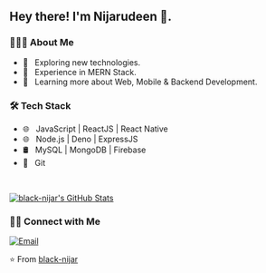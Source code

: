 <h2> Hey there! I'm Nijarudeen 👋.</h2>

<h3> 👨🏻‍💻 About Me </h3>

- 🤔 &nbsp; Exploring new technologies.
- 💪 &nbsp; Experience in MERN Stack.
- 🌱 &nbsp; Learning more about Web, Mobile & Backend Development.


<h3>🛠 Tech Stack</h3>

- 🌐 &nbsp; JavaScript | ReactJS | React Native 
- 🌐 &nbsp; Node.js | Deno | ExpressJS
- 🛢 &nbsp; MySQL | MongoDB | Firebase
- 🔧 &nbsp; Git  

<br/>

[![black-nijar's GitHub Stats](https://github-readme-stats.vercel.app/api?username=black-nijar&show_icons=true)](https://github.com/black-nijar)

<h3> 🤝🏻 Connect with Me </h3>

<p align="left">
<a href="mailto:nijarr2020@gmail.com"><img alt="Email" src="https://img.shields.io/badge/Email-nijarr2020@gmail.com-blue?style=flat-square&logo=gmail"></a>
</p>

⭐️ From [black-nijar](https://github.com/black-nijar)
